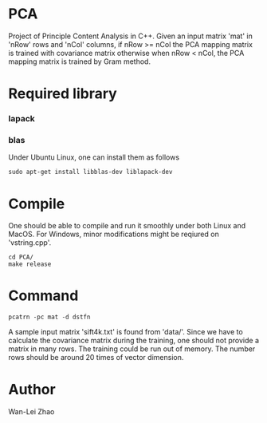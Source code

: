 # PCA
Project of Principle Content Analysis in C++. Given an input matrix 'mat' in 'nRow' rows and 'nCol' columns,  if nRow >= nCol the PCA mapping matrix is trained with covariance matrix otherwise when nRow < nCol, the PCA mapping matrix is trained by Gram method.

# Required library 
### lapack
### blas
Under Ubuntu Linux, one can install them as follows

```
sudo apt-get install libblas-dev liblapack-dev
```

# Compile
One should be able to compile and run it smoothly under both Linux and MacOS. For Windows, minor modifications might be reqiured on 'vstring.cpp'.

``` 
cd PCA/
make release
```

# Command
```
pcatrn -pc mat -d dstfn
```

A sample input matrix 'sift4k.txt' is found from 'data/'. Since we have to calculate the covariance matrix during the training, one should not provide a matrix in many rows. The training could be run out of memory. The number rows should be around 20 times of vector dimension. 

# Author
Wan-Lei Zhao
